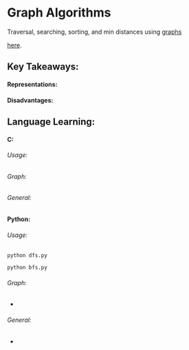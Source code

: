 # Graph Algorithms

Traversal, searching, sorting, and min distances using [graphs](../data-structures/graphs/)

[here](https://www.geeksforgeeks.org/data-structures/linked-list/).

## Key Takeaways:

#### Representations:

#### Disadvantages:


## Language Learning:

#### C:

###### Usage:

###### Graph:

###### General:

#### Python:


###### Usage:

`python dfs.py`

`python bfs.py`

###### Graph:

- 

###### General:

- 